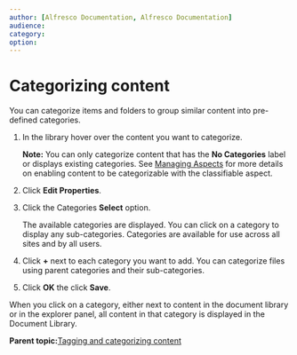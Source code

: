```yaml
---
author: [Alfresco Documentation, Alfresco Documentation]
audience: 
category: 
option: 
---
```


# Categorizing content

You can categorize items and folders to group similar content into pre-defined categories.

1.  In the library hover over the content you want to categorize.

    **Note:** You can only categorize content that has the **No Categories** label or displays existing categories. See [Managing Aspects](library-item-manage-aspects.md) for more details on enabling content to be categorizable with the classifiable aspect.

2.  Click **Edit Properties**.

3.  Click the Categories **Select** option.

    The available categories are displayed. You can click on a category to display any sub-categories. Categories are available for use across all sites and by all users.

4.  Click **+** next to each category you want to add. You can categorize files using parent categories and their sub-categories.

5.  Click **OK** the click **Save**.


When you click on a category, either next to content in the document library or in the explorer panel, all content in that category is displayed in the Document Library.

**Parent topic:**[Tagging and categorizing content](../tasks/site-content-tag.md)

